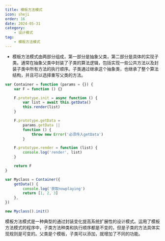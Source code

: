 ```yaml
---
title: 模板方法模式
icon: sheji
order: 16
date: 2024-05-31
category:
    - 设计模式
tag:
    - 模板方法模式
---
```


- 模板方法模式由两部分组成，第一部分是抽象父类，第二部分是具体的实现子类。通常在抽象父类中封装了子类的算法逻辑，包括实现一些公共方法以及封装子类中所有方法的执行顺序。子类通过继承这个抽象类，也继承了整个算法结构，并且可以选择重写父类的方法。

```js
var Container = function (params = {}) {
    var F = function () {}

    F.prototype.init = async function () {
        var list = await this.getData()
        this.render(list)
    }

    F.prototype.getData =
        params.getData ||
        function () {
            throw new Error('必须传入getData')
        }

    F.prototype.render = function (list) {
        console.log('render', list)
    }

    return F
}

var Myclass = Container({
    getData() {
        console.log('获取nowplaying')
        return [1, 2, 3]
    },
})

new Myclass().init()
```

模板方法模式是一种典型的通过封装变化提高系统扩展性的设计模式。运用了模板方法模式的程序中，子类方法种类和执行顺序都是不变的，但是子类的方法具体实现规则是可变的。父类是个模板，子类可以添加，就增加了不同的功能。

